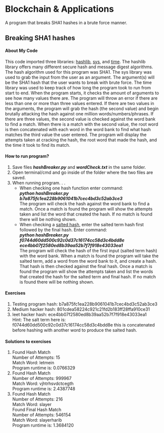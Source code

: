 
  <h1>Blockchain & Applications</h1>
  <p>A program that breaks SHA1 hashes in a brute force manner.</p>
  <h2>Breaking SHA1 hashes</h2>
  <h4>About My Code</h4>
  <p>This code imported three libraries: <a href = "https://docs.python.org/2/library/hashlib.html" title ="HashLib Info">hashlib</a>, <a href = "https://docs.python.org/2/library/sys.html" title ="Sys Info">sys</a>, and <a href ="https://docs.python.org/2/library/time.html" title = "Time Info">time</a>. The hashlib library offers many different secure hash and message digest algorithms. The hash algorithm used for this program was SHA1. The sys library was used to grab the input from the user as an argument. The argument(s) will be the SHA1 hash that the user wants to break with brute force. The time library was used to keep track of how long the program took to run from start to end. When the program starts, it checks the amount of arguments to see how many values there are. The program will throw an error if there are less than one or more than three values entered. If there are two values in the arguments, the program will grab the hash (the second value) and begin brutally attacking the hash against one million words/numbers/phrases. If there are three values, the second value is checked against the word bank to find a match. When there is a match with the second value, the root word is then concatenated with each word in the word bank to find what hash matches the third value the user entered. The program will display the attempts taken at cracking the hash, the root word that made the hash, and the time it took to find its match.</p>
<h4>How to run program?</h4>
  <ol>
    <li>Save files <strong><em>hashBreaker.py</em></strong> and <strong><em>wordCheck.txt</em></strong> in the same folder.</li>
  <li>Open terminal/cmd and go inside of the folder where the two files are saved.</li>
    <li>When running program. . .
    <ul><li>When checking one hash function enter command:<br><strong><em>python hashBreaker.py b7a875fc1ea228b9061041b7cec4bd3c52ab3ce3</em></strong><br>The program will check the hash against the word bank to find a match. Once a match is found the program will show the attempts taken and list the word that created the hash. If no match is found there will be nothing shown.</li>
      <li>When checking a <a href="https://en.wikipedia.org/wiki/Salt_(cryptography)" title ="Salted Hash Info">salted hash</a>, enter the salted term hash first followed by the final hash. Enter command:<br><strong><em>python hashBreaker.py f0744d60dd500c92c0d37c16174cc58d3c4bdd8e ece4bb07f2580ed8b39aa52b7f7f918e43033ea1</em></strong><br>The program will check the hash of the first input (salted term hash) with the word bank. When a match is found the program will take the salted term, add a word from the word bank to it, and create a hash. That hash is then checked against the final hash. Once a match is found the program will show the attempts taken and list the words that created the hash for the salted term and final hash. If no match is found there will be nothing shown.</li>
      </ul></li>
  </ol>
  <h4>Exercises</h4>
  <ol>
    <li>Testing program hash: b7a875fc1ea228b9061041b7cec4bd3c52ab3ce3</li>
    <li>Medium hacker hash: 801cdea58224c921c21fd2b183ff28ffa910ce31</li>
    <li> leet hacker hash: ece4bb07f2580ed8b39aa52b7f7f918e43033ea1 <br>Hint: The salt term here is: f0744d60dd500c92c0d37c16174cc58d3c4bdd8e this is concatenated before hashing with another word to produce the salted hash.</li>
  </ol>
  <h4>Solutions to exercises</h4>
  <ol>
  <li>Found Hash Match<br>Number of Attempts: 15<br>Match Word: letmein<br>Program runtime is: 0.0766329</li>
  <li>Found Hash Match<br>Number of Attempts: 999967<br>Match Word: vjhtrhsvdctcegth<br>Program runtime is: 2.4387748</li>
  <li>Found Hash Match<br>Number of Attempts: 216<br>Match Word: slayer<br>Found Final Hash Match<br>Number of Attempts: 546154<br>Match Word: slayerharib<br>Program runtime is: 1.3684120</li>
</ol>
